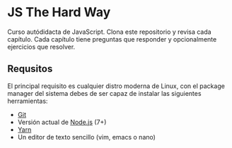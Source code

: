 # JS The Hard Way

Curso autódidacta de JavaScript. Clona este repositorio y revisa cada capítulo. Cada capítulo tiene preguntas que responder y opcionalmente ejercicios que resolver.

## Requsitos

El principal requisito es cualquier distro moderna de Linux, con el package manager del sistema debes de ser capaz de instalar las siguientes herramientas:

- [Git](https://git-scm.com/)
- Versión actual de [Node.js](https://nodejs.org/en/) (7+) 
- [Yarn](https://yarnpkg.com/en/)
- Un editor de texto sencillo (vim, emacs o nano)
